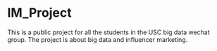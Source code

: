 # IM_Project
This is a public project for all the students in the USC big data wechat group. The project is about big data and influencer marketing. 
